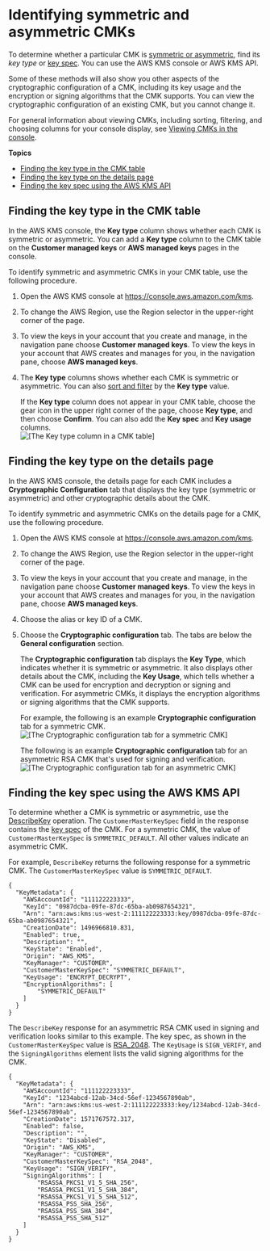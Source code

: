 # Identifying symmetric and asymmetric CMKs<a name="find-symm-asymm"></a>

To determine whether a particular CMK is [symmetric or asymmetric](symmetric-asymmetric.md), find its *key type* or [key spec](concepts.md#key-spec)\. You can use the AWS KMS console or AWS KMS API\. 

Some of these methods will also show you other aspects of the cryptographic configuration of a CMK, including its key usage and the encryption or signing algorithms that the CMK supports\. You can view the cryptographic configuration of an existing CMK, but you cannot change it\.

For general information about viewing CMKs, including sorting, filtering, and choosing columns for your console display, see [Viewing CMKs in the console](viewing-keys-console.md)\.

**Topics**
+ [Finding the key type in the CMK table](#find-key-type-table)
+ [Finding the key type on the details page](#find-key-type-details)
+ [Finding the key spec using the AWS KMS API](#find-key-type-api)

## Finding the key type in the CMK table<a name="find-key-type-table"></a>

In the AWS KMS console, the **Key type** column shows whether each CMK is symmetric or asymmetric\. You can add a **Key type** column to the CMK table on the **Customer managed keys** or **AWS managed keys** pages in the console\.

To identify symmetric and asymmetric CMKs in your CMK table, use the following procedure\.

1. Open the AWS KMS console at [https://console\.aws\.amazon\.com/kms](https://console.aws.amazon.com/kms)\.

1. To change the AWS Region, use the Region selector in the upper\-right corner of the page\.

1. To view the keys in your account that you create and manage, in the navigation pane choose **Customer managed keys**\. To view the keys in your account that AWS creates and manages for you, in the navigation pane, choose **AWS managed keys**\.

1. The **Key type** columns shows whether each CMK is symmetric or asymmetric\. You can also [sort and filter](viewing-keys-console.md#viewing-console-filter) by the **Key type** value\. 

   If the **Key type** column does not appear in your CMK table, choose the gear icon in the upper right corner of the page, choose **Key type**, and then choose **Confirm**\. You can also add the **Key spec** and **Key usage** columns\.  
![\[The Key type column in a CMK table\]](http://docs.aws.amazon.com/kms/latest/developerguide/images/console-table-key-type.png)

## Finding the key type on the details page<a name="find-key-type-details"></a>

In the AWS KMS console, the details page for each CMK includes a **Cryptographic Configuration** tab that displays the key type \(symmetric or asymmetric\) and other cryptographic details about the CMK\. 

To identify symmetric and asymmetric CMKs on the details page for a CMK, use the following procedure\.

1. Open the AWS KMS console at [https://console\.aws\.amazon\.com/kms](https://console.aws.amazon.com/kms)\.

1. To change the AWS Region, use the Region selector in the upper\-right corner of the page\.

1. To view the keys in your account that you create and manage, in the navigation pane choose **Customer managed keys**\. To view the keys in your account that AWS creates and manages for you, in the navigation pane, choose **AWS managed keys**\.

1. Choose the alias or key ID of a CMK\.

1. Choose the **Cryptographic configuration** tab\. The tabs are below the **General configuration** section\.

   The **Cryptographic configuration** tab displays the **Key Type**, which indicates whether it is symmetric or asymmetric\. It also displays other details about the CMK, including the **Key Usage**, which tells whether a CMK can be used for encryption and decryption or signing and verification\. For asymmetric CMKs, it displays the encryption algorithms or signing algorithms that the CMK supports\.

   For example, the following is an example **Cryptographic configuration** tab for a symmetric CMK\.  
![\[The Cryptographic configuration tab for a symmetric CMK\]](http://docs.aws.amazon.com/kms/latest/developerguide/images/console-cryptographic-config-symmetric.png)

   The following is an example **Cryptographic configuration** tab for an asymmetric RSA CMK that's used for signing and verification\.  
![\[The Cryptographic configuration tab for an asymmetric CMK\]](http://docs.aws.amazon.com/kms/latest/developerguide/images/console-cryptographic-configuration.png)

## Finding the key spec using the AWS KMS API<a name="find-key-type-api"></a>

To determine whether a CMK is symmetric or asymmetric, use the [DescribeKey](https://docs.aws.amazon.com/kms/latest/APIReference/API_DescribeKey.html) operation\. The `CustomerMasterKeySpec` field in the response contains the [key spec](concepts.md#key-spec) of the CMK\. For a symmetric CMK, the value of `CustomerMasterKeySpec` is `SYMMETRIC_DEFAULT`\. All other values indicate an asymmetric CMK\.

For example, `DescribeKey` returns the following response for a symmetric CMK\. The `CustomerMasterKeySpec` value is `SYMMETRIC_DEFAULT`\.

```
{
  "KeyMetadata": {
    "AWSAccountId": "111122223333",
    "KeyId": "0987dcba-09fe-87dc-65ba-ab0987654321",
    "Arn": "arn:aws:kms:us-west-2:111122223333:key/0987dcba-09fe-87dc-65ba-ab0987654321",
    "CreationDate": 1496966810.831,
    "Enabled": true,
    "Description": "",
    "KeyState": "Enabled",
    "Origin": "AWS_KMS",
    "KeyManager": "CUSTOMER",
    "CustomerMasterKeySpec": "SYMMETRIC_DEFAULT",
    "KeyUsage": "ENCRYPT_DECRYPT",
    "EncryptionAlgorithms": [
        "SYMMETRIC_DEFAULT"
    ]
  }
}
```

The `DescribeKey` response for an asymmetric RSA CMK used in signing and verification looks similar to this example\. The key spec, as shown in the `CustomerMasterKeySpec` value is [RSA\_2048](symm-asymm-choose.md#key-spec-rsa)\. The `KeyUsage` is `SIGN_VERIFY`, and the `SigningAlgorithms` element lists the valid signing algorithms for the CMK\.

```
{
  "KeyMetadata": {
    "AWSAccountId": "111122223333",
    "KeyId": "1234abcd-12ab-34cd-56ef-1234567890ab",
    "Arn": "arn:aws:kms:us-west-2:111122223333:key/1234abcd-12ab-34cd-56ef-1234567890ab",
    "CreationDate": 1571767572.317,
    "Enabled": false,
    "Description": "",
    "KeyState": "Disabled",
    "Origin": "AWS_KMS",
    "KeyManager": "CUSTOMER",
    "CustomerMasterKeySpec": "RSA_2048",
    "KeyUsage": "SIGN_VERIFY",
    "SigningAlgorithms": [
        "RSASSA_PKCS1_V1_5_SHA_256",
        "RSASSA_PKCS1_V1_5_SHA_384",
        "RSASSA_PKCS1_V1_5_SHA_512",
        "RSASSA_PSS_SHA_256",
        "RSASSA_PSS_SHA_384",
        "RSASSA_PSS_SHA_512"
    ]
  }
}
```